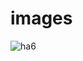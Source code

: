 # images
![ha6](https://user-images.githubusercontent.com/94052125/141112275-14834e56-82f6-48a8-9a41-b663c31e2982.gif)
